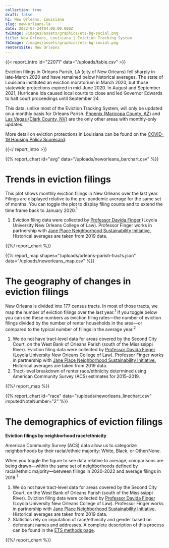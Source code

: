 ```yaml
---
collection: true
draft: false
h1: New Orleans, Louisiana
slug: new-orleans-la
date: 2022-07-24T04:00:00.000Z
twImage: /images/assets/graphics/ets-bg-social.png
title: New Orleans, Louisiana | Eviction Tracking System
fbImage: /images/assets/graphics/ets-bg-social.png
rentersSite: New Orleans
---
```


{{< report_intro id="22071" data="/uploads/table.csv" >}}

Eviction filings in Orleans Parish, LA (city of New Orleans) fell sharply in late-March 2020 and have remained below historical averages. The state of Louisiana instituted an eviction moratorium in March 2020, but those statewide protections expired in mid-June 2020. In August and September 2021, Hurricane Ida caused local courts to close and led Governor Edwards to halt court proceedings until September 24. 

This data, unlike most of the Eviction Tracking System, will only be updated on a monthly basis for Orleans Parish. [Phoenix (Maricopa County, AZ)](https://evictionlab.org/eviction-tracking/phoenix-az/) and [Las Vegas (Clark County, NV)](https://evictionlab.org/eviction-tracking/las-vegas-nv/) are the only other areas with monthly-only updates. 

More detail on eviction protections in Louisiana can be found on the [COVID-19 Housing Policy Scorecard](https://evictionlab.org/covid-policy-scorecard/la/).

{{</ report_intro >}}



{{% report_chart id="avg" data="/uploads/neworleans_barchart.csv" %}}

# Trends in eviction filings

This plot shows monthly eviction filings in New Orleans over the last year. Filings are displayed relative to the pre-pandemic average for the same set of months. You can toggle the plot to display filing counts and to extend the time frame back to January 2020.<sup>1</sup>

1. Eviction filing data were collected by [Professor Davida Finger](https://law.loyno.edu/academics/faculty-and-staff-directory/davida-finger) (Loyola University New Orleans College of Law). Professor Finger works in partnership with [Jane Place Neighborhood Sustainability Initiative.](https://www.jpnsi.org/evictions) Historical averages are taken from 2019 data.

{{%/ report_chart %}}



{{% report_map shapes="/uploads/orleans-parish-tracts.json" data="/uploads/neworleans_map.csv" %}}

# The geography of changes in eviction filings

New Orleans is divided into 177 census tracts. In most of those tracts, we map the number of eviction filings over the last year.<sup>1</sup> If you toggle below you can see these numbers as eviction filing rates—the number of eviction filings divided by the number of renter households in the area—or compared to the typical number of filings in the average year.<sup>2</sup>

1. We do not have tract-level data for areas covered by the Second City Court, on the West Bank of Orleans Parish (south of the Mississippi River). Eviction filing data were collected by [Professor Davida Finger](https://law.loyno.edu/academics/faculty-and-staff-directory/davida-finger) (Loyola University New Orleans College of Law). Professor Finger works in partnership with [Jane Place Neighborhood Sustainability Initiative.](https://www.jpnsi.org/evictions) Historical averages are taken from 2019 data. 
2. Tract-level breakdown of renter race/ethnicity determined using American Community Survey (ACS) estimates for 2015–2019.

{{%/ report_map %}}



{{% report_chart id="race" data="/uploads/neworleans_linechart.csv" imputedNoteNumber="2" %}}

# The demographics of eviction filings

**Eviction filings by neighborhood race/ethnicity**

American Community Survey (ACS) data allow us to categorize neighborhoods by their racial/ethnic majority: White, Black, or Other/None. 

When you toggle the figure to see data relative to average, comparisons are being drawn—within the same set of neighborhoods defined by racial/ethnic majority—between filings in 2020-2022 and average filings in 2019.<sup>1</sup>

1. We do not have tract-level data for areas covered by the Second City Court, on the West Bank of Orleans Parish (south of the Mississippi River). Eviction filing data were collected by [Professor Davida Finger](https://law.loyno.edu/academics/faculty-and-staff-directory/davida-finger) (Loyola University New Orleans College of Law). Professor Finger works in partnership with [Jane Place Neighborhood Sustainability Initiative.](https://www.jpnsi.org/evictions) Historical averages are taken from 2019 data.
2. Statistics rely on imputation of race/ethnicity and gender based on defendant names and addresses. A complete description of this process can be found in the [ETS methods page](https://evictionlab.org/eviction-tracking/methods/).

{{%/ report_chart %}}